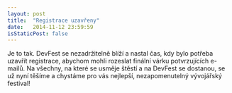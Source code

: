 ```yaml
---
layout: post
title:  "Registrace uzavřeny"
date:   2014-11-12 23:59:59
isStaticPost: false
---
```

Je to tak. DevFest se nezadržitelně blíží a nastal čas, kdy bylo potřeba uzavřít registrace, abychom mohli rozeslat finální várku potvrzujících e-mailů. Na všechny, na které se usměje štěstí a na DevFest se dostanou, se už nyní těšíme a chystáme pro vás nejlepší, nezapomenutelný vývojářský festival!
